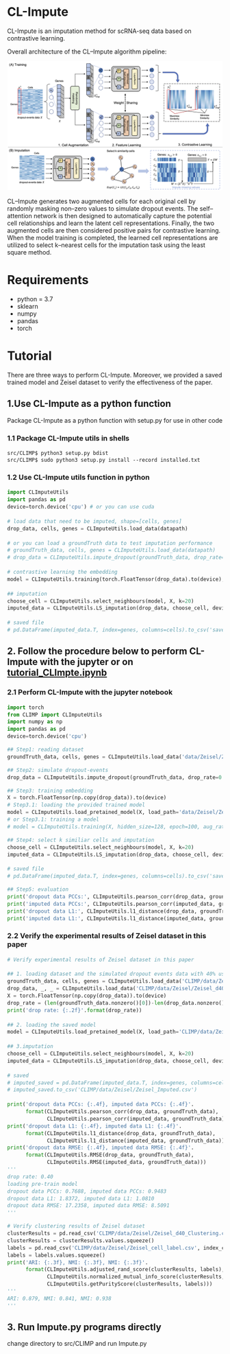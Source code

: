 # CL-Impute

CL-Impute is an imputation method for scRNA-seq data based on contrastive learning.

Overall architecture of the CL–Impute algorithm pipeline:

![Model](https://github.com/yuchen21-web/Imputation-for-scRNA-seq/blob/main/src/Model.png)

CL–Impute generates two augmented cells for each original cell by randomly masking non–zero values to simulate dropout events. The self–attention network is then designed to automatically capture the potential cell relationships and learn the latent cell representations. Finally, the two augmented cells are then considered positive pairs for contrastive learning. When the model training is completed, the learned cell representations are utilized to select k–nearest cells for the imputation task using the least square method.

# Requirements

- python = 3.7
- sklearn
- numpy
- pandas
- torch


# Tutorial

There are three ways to perform CL-Impute. Moreover, we provided a saved trained model and Zeisel dataset to verify the effectiveness of the paper.

## 1.Use CL-Impute as a python function

Package CL-Impute as a python function with setup.py for use in other code

### 1.1 Package CL-Impute utils in shells
```shell
src/CLIMP$ python3 setup.py bdist
src/CLIMP$ sudo python3 setup.py install --record installed.txt
```
### 1.2 Use CL-Impute utils function in python
```python
import CLImputeUtils
import pandas as pd
device=torch.device('cpu') # or you can use cuda

# load data that need to be imputed, shape=[cells, genes]
drop_data, cells, genes = CLImputeUtils.load_data(datapath)

# or you can load a groundTruth data to test imputation performance
# groundTruth_data, cells, genes = CLImputeUtils.load_data(datapath)
# drop_data = CLImputeUtils.impute_dropout(groundTruth_data, drop_rate=0.4)

# contrastive learning the embedding
model = CLImputeUtils.training(torch.FloatTensor(drop_data).to(device), hidden_size=64, epoch=100, aug_rate=0.4)

## imputation
choose_cell = CLImputeUtils.select_neighbours(model, X, k=20)
imputed_data = CLImputeUtils.LS_imputation(drop_data, choose_cell, device)

# saved file
# pd.DataFrame(imputed_data.T, index=genes, columns=cells).to_csv('saved path')
```

## 2. Follow the procedure below to perform CL-Impute with the jupyter or on [tutorial_CLImpte.ipynb](https://github.com/yuchen21-web/Imputation-for-scRNA-seq/blob/main/src/tutorial_CLImpte.ipynb)
### 2.1 Perform CL-Impute with the jupyter notebook

```python
import torch
from CLIMP import CLImputeUtils
import numpy as np
import pandas as pd
device=torch.device('cpu')
```

```python
## Step1: reading dataset
groundTruth_data, cells, genes = CLImputeUtils.load_data('data/Zeisel/Zeisel_top2000.csv')
```
```python
## Step2: simulate dropout-events
drop_data = CLImputeUtils.impute_dropout(groundTruth_data, drop_rate=0.4)
```
```python
## Step3: training embedding
X = torch.FloatTensor(np.copy(drop_data)).to(device)
# Step3.1: loading the provided trained model
model = CLImputeUtils.load_pretained_model(X, load_path='data/Zeisel/Zeisel_saved_model.pkl')
# or Step3.1: training a model
# model = CLImputeUtils.training(X, hidden_size=128, epoch=100, aug_rate=0.4)
```
```python
## Step4: select k similiar cells and imputation
choose_cell = CLImputeUtils.select_neighbours(model, X, k=20)
imputed_data = CLImputeUtils.LS_imputation(drop_data, choose_cell, device)

# saved file
# pd.DataFrame(imputed_data.T, index=genes, columns=cells).to_csv('saved path')
```
```python
## Step5: evaluation
print('dropout data PCCs:', CLImputeUtils.pearson_corr(drop_data, groundTruth_data))
print('imputed data PCCs:', CLImputeUtils.pearson_corr(imputed_data, groundTruth_data))
print('dropout data L1:', CLImputeUtils.l1_distance(drop_data, groundTruth_data))
print('imputed data L1:', CLImputeUtils.l1_distance(imputed_data, groundTruth_data))
```

### 2.2 Verify the experimental results of Zeisel dataset in this paper

```python
# Verify experimental results of Zeisel dataset in this paper

## 1. loading dataset and the simulated dropout events data with 40% used in our experiment
groundTruth_data, cells, genes = CLImputeUtils.load_data('CLIMP/data/Zeisel/Zeisel_top2000.csv')
drop_data, _, _ = CLImputeUtils.load_data('CLIMP/data/Zeisel/Zeisel_d40.csv')
X = torch.FloatTensor(np.copy(drop_data)).to(device)
drop_rate = (len(groundTruth_data.nonzero()[0])-len(drop_data.nonzero()[0]))/len(groundTruth_data.nonzero()[0])
print('drop rate: {:.2f}'.format(drop_rate))

## 2. loading the saved model
model = CLImputeUtils.load_pretained_model(X, load_path='CLIMP/data/Zeisel/Zeisel_saved_model.pkl')

## 3.imputation
choose_cell = CLImputeUtils.select_neighbours(model, X, k=20)
imputed_data = CLImputeUtils.LS_imputation(drop_data, choose_cell, device, filter_noise=2)

# saved
# imputed_saved = pd.DataFrame(imputed_data.T, index=genes, columns=cells)
# imputed_saved.to_csv('CLIMP/data/Zeisel/Zeisel_Imputed.csv')

print('dropout data PCCs: {:.4f}, imputed data PCCs: {:.4f}'.
      format(CLImputeUtils.pearson_corr(drop_data, groundTruth_data), 
             CLImputeUtils.pearson_corr(imputed_data, groundTruth_data)))
print('dropout data L1: {:.4f}, imputed data L1: {:.4f}'.
      format(CLImputeUtils.l1_distance(drop_data, groundTruth_data), 
             CLImputeUtils.l1_distance(imputed_data, groundTruth_data)))
print('dropout data RMSE: {:.4f}, imputed data RMSE: {:.4f}'.
      format(CLImputeUtils.RMSE(drop_data, groundTruth_data), 
             CLImputeUtils.RMSE(imputed_data, groundTruth_data)))
'''
drop rate: 0.40
loading pre-train model
dropout data PCCs: 0.7688, imputed data PCCs: 0.9483
dropout data L1: 1.8372, imputed data L1: 1.0810
dropout data RMSE: 17.2358, imputed data RMSE: 8.5091
'''
```
```python
# Verify clustering results of Zeisel dataset
clusterResults = pd.read_csv('CLIMP/data/Zeisel/Zeisel_d40_Clustering.csv', index_col=0)
clusterResults = clusterResults.values.squeeze()
labels = pd.read_csv('CLIMP/data/Zeisel/Zeisel_cell_label.csv', index_col=0)
labels = labels.values.squeeze()
print('ARI: {:.3f}, NMI: {:.3f}, NMI: {:.3f}'.
      format(CLImputeUtils.adjusted_rand_score(clusterResults, labels), 
             CLImputeUtils.normalized_mutual_info_score(clusterResults, labels),
             CLImputeUtils.getPurityScore(clusterResults, labels)))
'''
ARI: 0.879, NMI: 0.841, NMI: 0.938
'''
```
## 3. Run Impute.py programs directly

change directory to src/CLIMP and run Impute.py

